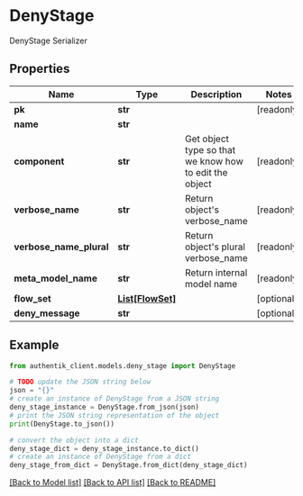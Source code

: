 # DenyStage

DenyStage Serializer

## Properties

Name | Type | Description | Notes
------------ | ------------- | ------------- | -------------
**pk** | **str** |  | [readonly] 
**name** | **str** |  | 
**component** | **str** | Get object type so that we know how to edit the object | [readonly] 
**verbose_name** | **str** | Return object&#39;s verbose_name | [readonly] 
**verbose_name_plural** | **str** | Return object&#39;s plural verbose_name | [readonly] 
**meta_model_name** | **str** | Return internal model name | [readonly] 
**flow_set** | [**List[FlowSet]**](FlowSet.md) |  | [optional] 
**deny_message** | **str** |  | [optional] 

## Example

```python
from authentik_client.models.deny_stage import DenyStage

# TODO update the JSON string below
json = "{}"
# create an instance of DenyStage from a JSON string
deny_stage_instance = DenyStage.from_json(json)
# print the JSON string representation of the object
print(DenyStage.to_json())

# convert the object into a dict
deny_stage_dict = deny_stage_instance.to_dict()
# create an instance of DenyStage from a dict
deny_stage_from_dict = DenyStage.from_dict(deny_stage_dict)
```
[[Back to Model list]](../README.md#documentation-for-models) [[Back to API list]](../README.md#documentation-for-api-endpoints) [[Back to README]](../README.md)


